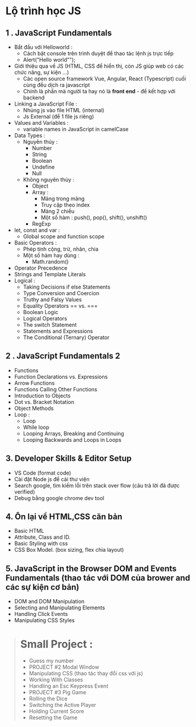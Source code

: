 # Lộ trình học JS
## 1 . JavaScript Fundamentals
- Bắt đầu với Helloworld :
  - Cách bật console trên trình duyệt để thao tác lệnh js trực tiếp
  - Alert("Hello world"");
- Giới thiệu qua về JS (HTML, CSS để hiển thị, còn JS giúp web có các chức năng, sự kiện ...)
  - Các open source framework Vue, Angular, React (Typescript) cuối cùng đều dịch ra javascript
  - Chính là phần mà người ta hay nó là **front end** - để kết hợp với backend
- Linking a JavaScript File :
  - Nhúng js vào file HTML (internal)
  - Js External (để 1 file js riêng)
- Values and Variables :
  - variable names in JavaScript in camelCase
- Data Types :
  - Nguyên thủy :
      - Number
      - String
      - Boolean
      - Undefine
      - Null
  - Không nguyên thủy :
      - Object
      - Array :
        - Mảng trong mảng
        - Truy cập theo index
        - Mảng 2 chiều
        - Một số hàm : push(), pop(), shift(), unshift()
      - RegExp
- let, const and var :
  - Global scope and function scope
- Basic Operators :
  - Phép tính cộng, trừ, nhân, chia
  - Một số hàm hay dùng :
    - Math.random()
- Operator Precedence
- Strings and Template Literals
- Logical :
  - Taking Decisions if  else Statements
  - Type Conversion and Coercion
  - Truthy and Falsy Values
  - Equality Operators == vs. ===
  - Boolean Logic
  - Logical Operators
  - The switch Statement
  - Statements and Expressions
  - The Conditional (Ternary) Operator
## 2 . JavaScript Fundamentals 2
- Functions
- Function Declarations vs. Expressions
- Arrow Functions
- Functions Calling Other Functions
- Introduction to Objects
- Dot vs. Bracket Notation
- Object Methods
- Loop :
  - Loop
  - While loop
  - Looping Arrays, Breaking and Continuing
  - Looping Backwards and Loops in Loops
## 3. Developer Skills & Editor Setup
- VS Code (format code)
- Cài đặt Node js để cài thư viện
- Search google, tìm kiếm lỗi trên stack over flow (câu trả lời đã được verified)
- Debug bằng google chrome dev tool
## 4. Ôn lại về HTML,CSS căn bản
- Basic HTML
- Attribute, Class and ID.
- Basic Styling with css
- CSS Box Model. (box sizing, flex chia layout)
## 5. JavaScript in the Browser DOM and Events Fundamentals (thao tác với DOM của brower and các sự kiện cơ bản)
- DOM and DOM Manipulation
- Selecting and Manipulating Elements
- Handling Click Events
- Manipulating CSS Styles
 > # Small Project :
 >   - Guess my number
 >   - PROJECT #2 Modal Window
 >   - Manipulating CSS (thao tác thay đổi css với js)
 >   - Working With Classes
 >   - Handling an Esc Keypress Event
 >   - PROJECT #3 Pig Game
 >   - Rolling the Dice
 >   - Switching the Active Player
 >   - Holding Current Score
 >   - Resetting the Game
